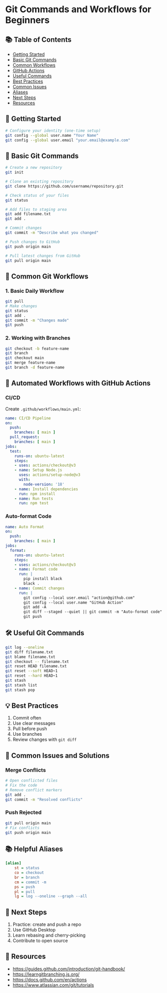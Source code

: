 # Git Commands and Workflows for Beginners

## 📚 Table of Contents
- [Getting Started](#-getting-started)
- [Basic Git Commands](#-basic-git-commands)
- [Common Workflows](#-common-git-workflows)
- [GitHub Actions](#-automated-workflows-with-github-actions)
- [Useful Commands](#-useful-git-commands)
- [Best Practices](#-best-practices)
- [Common Issues](#-common-issues-and-solutions)
- [Aliases](#-helpful-aliases)
- [Next Steps](#-next-steps)
- [Resources](#-resources)

## 🚀 Getting Started
```bash
# Configure your identity (one-time setup)
git config --global user.name "Your Name"
git config --global user.email "your.email@example.com"
```

## 📁 Basic Git Commands
```bash
# Create a new repository
git init

# Clone an existing repository
git clone https://github.com/username/repository.git

# Check status of your files
git status

# Add files to staging area
git add filename.txt
git add .

# Commit changes
git commit -m "Describe what you changed"

# Push changes to GitHub
git push origin main

# Pull latest changes from GitHub
git pull origin main
```

## 🔄 Common Git Workflows

### 1. Basic Daily Workflow
```bash
git pull
# Make changes
git status
git add .
git commit -m "Changes made"
git push
```

### 2. Working with Branches
```bash
git checkout -b feature-name
git branch
git checkout main
git merge feature-name
git branch -d feature-name
```

## 🤖 Automated Workflows with GitHub Actions

### CI/CD
Create `.github/workflows/main.yml`:
```yaml
name: CI/CD Pipeline
on:
  push:
    branches: [ main ]
  pull_request:
    branches: [ main ]
jobs:
  test:
    runs-on: ubuntu-latest
    steps:
    - uses: actions/checkout@v3
    - name: Setup Node.js
      uses: actions/setup-node@v3
      with:
        node-version: '18'
    - name: Install dependencies
      run: npm install
    - name: Run tests
      run: npm test
```

### Auto-format Code
```yaml
name: Auto Format
on:
  push:
    branches: [ main ]
jobs:
  format:
    runs-on: ubuntu-latest
    steps:
    - uses: actions/checkout@v3
    - name: Format code
      run: |
        pip install black
        black .
    - name: Commit changes
      run: |
        git config --local user.email "action@github.com"
        git config --local user.name "GitHub Action"
        git add -A
        git diff --staged --quiet || git commit -m "Auto-format code"
        git push
```

## 🛠️ Useful Git Commands
```bash
git log --oneline
git diff filename.txt
git blame filename.txt
git checkout -- filename.txt
git reset HEAD filename.txt
git reset --soft HEAD~1
git reset --hard HEAD~1
git stash
git stash list
git stash pop
```

## 💡 Best Practices
1. Commit often
2. Use clear messages
3. Pull before push
4. Use branches
5. Review changes with `git diff`

## 🚨 Common Issues and Solutions
### Merge Conflicts
```bash
# Open conflicted files
# Fix the code
# Remove conflict markers
git add .
git commit -m "Resolved conflicts"
```

### Push Rejected
```bash
git pull origin main
# Fix conflicts
git push origin main
```

## 📚 Helpful Aliases
```ini
[alias]
    st = status
    co = checkout
    br = branch
    cm = commit -m
    ps = push
    pl = pull
    lg = log --oneline --graph --all
```

## 🎯 Next Steps
1. Practice: create and push a repo
2. Use GitHub Desktop
3. Learn rebasing and cherry-picking
4. Contribute to open source

## 📖 Resources
- https://guides.github.com/introduction/git-handbook/
- https://learngitbranching.js.org/
- https://docs.github.com/en/actions
- https://www.atlassian.com/git/tutorials
